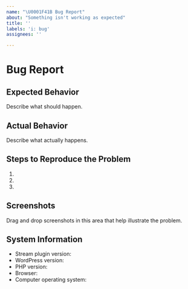 ```yaml
---
name: "\U0001F41B Bug Report"
about: "Something isn't working as expected"
title: ''
labels: 'i: bug'
assignees: ''

---
```


# Bug Report

## Expected Behavior

Describe what should happen.

## Actual Behavior

Describe what actually happens.

## Steps to Reproduce the Problem

1.
2.
3.

## Screenshots

Drag and drop screenshots in this area that help illustrate the problem.

## System Information

- Stream plugin version:
- WordPress version:
- PHP version:
- Browser:
- Computer operating system:
